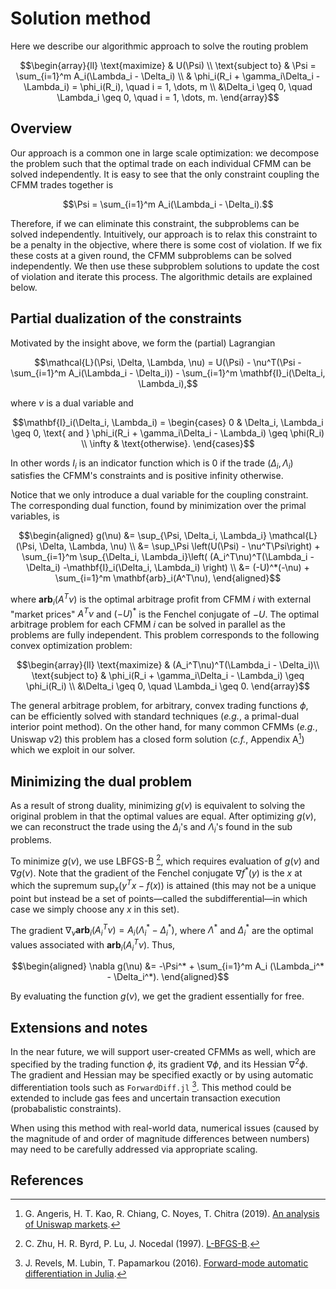 # Solution method
Here we describe our algorithmic approach to solve the routing problem
```math
\begin{array}{ll}
\text{maximize}     & U(\Psi) \\
\text{subject to}   & \Psi = \sum_{i=1}^m A_i(\Lambda_i - \Delta_i) \\
& \phi_i(R_i + \gamma_i\Delta_i - \Lambda_i) = \phi_i(R_i), \quad i = 1, \dots, m \\
&\Delta_i \geq 0, \quad \Lambda_i \geq 0, \quad i = 1, \dots, m.
\end{array}
```

## Overview
Our approach is a common one in large scale optimization: we decompose the problem such that the optimal trade on each individual CFMM can be solved independently. It is easy to see that the only constraint coupling the CFMM trades together is
```math
\Psi = \sum_{i=1}^m A_i(\Lambda_i - \Delta_i).
```
Therefore, if we can eliminate this constraint, the subproblems can be solved independently. Intuitively, our approach is to relax this constraint to be a penalty in the objective, where there is some cost of violation. If we fix these costs at a given round, the CFMM subproblems can be solved independently. We then use these subproblem solutions to update the cost of violation and iterate this process. The algorithmic details are explained below.

## Partial dualization of the constraints
Motivated by the insight above, we form the (partial) Lagrangian

```math
\mathcal{L}(\Psi, \Delta, \Lambda, \nu) = U(\Psi) -
\nu^T(\Psi - \sum_{i=1}^m A_i(\Lambda_i - \Delta_i)) -
\sum_{i=1}^m \mathbf{I}_i(\Delta_i, \Lambda_i),
```
where $\nu$ is a dual variable and 
```math
\mathbf{I}_i(\Delta_i, \Lambda_i) =
\begin{cases}
0 & \Delta_i, \Lambda_i \geq 0, \text{ and } \phi_i(R_i + \gamma_i\Delta_i - \Lambda_i) \geq \phi(R_i) \\
\infty & \text{otherwise}.
\end{cases}
```
In other words $I_i$ is an indicator function which is 0 if the trade $(\Delta_i, \Lambda_i)$ satisfies the CFMM's constraints and is positive infinity otherwise.

Notice that we only introduce a dual variable for the coupling constraint. The corresponding dual function, found by minimization over the primal variables, is

```math
\begin{aligned}
g(\nu) &= \sup_{\Psi, \Delta_i, \Lambda_i} \mathcal{L}(\Psi, \Delta, \Lambda, \nu) \\
&= \sup_\Psi \left(U(\Psi) -
\nu^T\Psi\right) + \sum_{i=1}^m \sup_{\Delta_i, \Lambda_i}\left(
(A_i^T\nu)^T(\Lambda_i - \Delta_i) -\mathbf{I}_i(\Delta_i, \Lambda_i) \right) \\
&= (-U)^*(-\nu) + \sum_{i=1}^m \mathbf{arb}_i(A^T\nu),
\end{aligned}
```

where $\mathbf{arb}_i(A^T\nu)$ is the optimal arbitrage profit from CFMM $i$ with external "market prices" $A^T\nu$ and $(-U)^*$ is the Fenchel conjugate of $-U$. The optimal arbitrage problem for each CFMM $i$ can be solved in parallel as the problems are fully independent. This problem corresponds to the following convex optimization problem:

```math
\begin{array}{ll}
\text{maximize} & (A_i^T\nu)^T(\Lambda_i - \Delta_i)\\
\text{subject to} & \phi_i(R_i + \gamma_i\Delta_i - \Lambda_i) \geq \phi_i(R_i) \\
&\Delta_i \geq 0, \quad \Lambda_i \geq 0.
\end{array}
```

The general arbitrage problem, for arbitrary, convex trading functions $\phi$, can be efficiently solved with standard techniques (*e.g.*, a primal-dual interior point method). On the other hand, for many common CFMMs (*e.g.*, Uniswap v2) this problem has a closed form solution (*c.f.*, Appendix A[^2]) which we exploit in our solver.

## Minimizing the dual problem
As a result of strong duality, minimizing $g(\nu)$ is equivalent to solving the original problem in that the optimal values are equal. After optimizing $g(\nu)$, we can reconstruct the trade using the $\Delta_i$'s and $\Lambda_i$'s found in the sub problems.

To minimize $g(\nu)$, we use LBFGS-B [^3], which requires evaluation of $g(\nu)$ and $\nabla g(\nu)$. Note that the gradient of the Fenchel conjugate $\nabla f^*(y)$ is the $x$ at which the supremum $\sup_x (y^Tx - f(x))$ is attained (this may not be a unique point but instead be a set of points—called the subdifferential—in which case we simply choose any $x$ in this set).

The gradient $\nabla_\nu \mathbf{arb}_i(A_i^T\nu) = A_i (\Lambda_i^* - \Delta_i^*)$, where $\Lambda^*$ and $\Delta_i^*$ are the optimal values associated with $\mathbf{arb}_i(A_i^T\nu)$. Thus,

```math
\begin{aligned}
\nabla g(\nu) &= -\Psi^* + \sum_{i=1}^m A_i (\Lambda_i^* - \Delta_i^*).
\end{aligned}
```

By evaluating the function $g(\nu)$, we get the gradient essentially for free. 

## Extensions and notes

In the near future, we will support user-created CFMMs as well, which are specified by the trading function $\phi$, its gradient $\nabla \phi$, and its Hessian $\nabla^2\phi$. The gradient and Hessian may be specified exactly or by using automatic differentiation tools such as `ForwardDiff.jl` [^4].
This method could be extended to include gas fees and uncertain transaction execution (probabalistic constraints).

When using this method with real-world data, numerical issues (caused by the magnitude of and order of magnitude differences between numbers) may need to be carefully addressed via appropriate scaling.

## References
[^1]: G. Angeris, T. Chitra, A. Evans, S. Boyd (2021). [Optimal routing for constant function market makers](https://angeris.github.io/papers/cfmm-routing.pdf).
[^2]: G. Angeris, H. T. Kao, R. Chiang, C. Noyes, T. Chitra (2019). [An analysis of Uniswap markets](https://angeris.github.io/papers/uniswap_analysis.pdf).
[^3]: C. Zhu, H. R. Byrd, P. Lu, J. Nocedal (1997). [L-BFGS-B](http://users.iems.northwestern.edu/~nocedal/lbfgsb.html).
[^4]: J. Revels, M. Lubin, T. Papamarkou (2016). [Forward-mode automatic differentiation in Julia](https://arxiv.org/abs/1607.07892).